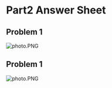 # Part2 Answer Sheet
## Problem 1
![photo.PNG](https://github.com/jellybean18/SKCC_07785_FinalTest/blob/master/Images/prblem1.PNG?raw=true)

## Problem 1
![photo.PNG](https://github.com/jellybean18/SKCC_07785_FinalTest/blob/master/Images/prblem1.PNG?raw=true)
